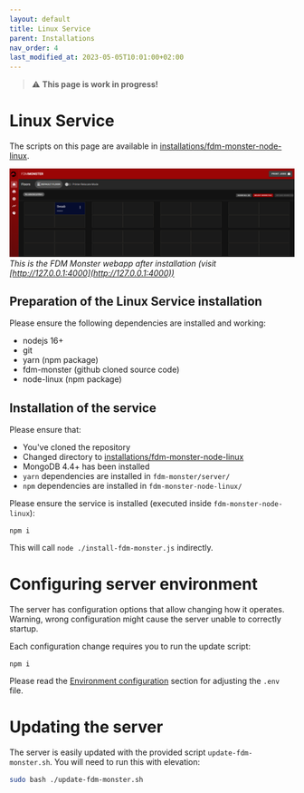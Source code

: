 ```yaml
---
layout: default
title: Linux Service
parent: Installations
nav_order: 4
last_modified_at: 2023-05-05T10:01:00+02:00
---
```


> :warning: **This page is work in progress!**

# Linux Service
The scripts on this page are available in [installations/fdm-monster-node-linux](../../installations/fdm-monster-node-linux).

![Image](../images/server-running.png)
*This is the FDM Monster webapp after installation (visit [http://127.0.0.1:4000](http://127.0.0.1:4000))*

## Preparation of the Linux Service installation

Please ensure the following dependencies are installed and working:

- nodejs 16+
- git
- yarn (npm package)
- fdm-monster (github cloned source code)
- node-linux (npm package)

## Installation of the service

Please ensure that:

- You've cloned the repository
- Changed directory to [installations/fdm-monster-node-linux](../../installations/fdm-monster-node-linux)
- MongoDB 4.4+ has been installed
- `yarn` dependencies are installed in `fdm-monster/server/`
- `npm` dependencies are installed in `fdm-monster-node-linux/`

Please ensure the service is installed (executed inside `fdm-monster-node-linux`):

```shell
npm i
```

This will call `node ./install-fdm-monster.js` indirectly.

# Configuring server environment

The server has configuration options that allow changing how it operates. Warning, wrong configuration might cause the
server unable to correctly startup.

Each configuration change requires you to run the update script:

```shell
npm i
```

Please read the [Environment configuration](../configuration/preconfiguration.md) section for adjusting the `.env` file.

# Updating the server

The server is easily updated with the provided script `update-fdm-monster.sh`.
You will need to run this with elevation:

```bash
sudo bash ./update-fdm-monster.sh
```
